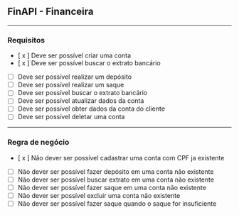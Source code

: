 ## FinAPI - Financeira

---

### Requisitos

- [ x ] Deve ser possível criar uma conta
- [ x ] Deve ser possível buscar o extrato bancário
- [ ] Deve ser possível realizar um depósito
- [ ] Deve ser possível realizar um saque
- [ ] Deve ser possível buscar o extrato bancário
- [ ] Deve ser possível atualizar dados da conta
- [ ] Deve ser possível obter dados da conta do cliente
- [ ] Deve ser possível deletar uma conta

---

### Regra de negócio
- [ x ] Não dever ser possível cadastrar uma conta com CPF ja existente
- [ ] Não dever ser possível fazer depósito em uma conta não existente
- [ ] Não dever ser possível buscar extrato em uma conta não existente
- [ ] Não dever ser possível fazer saque em uma conta não existente
- [ ] Não dever ser possível excluir uma conta não existente
- [ ] Não dever ser possível fazer saque quando o saque for insuficiente